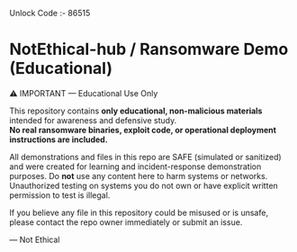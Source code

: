 Unlock Code :- 86515


# NotEthical-hub / Ransomware Demo (Educational)

⚠️ IMPORTANT — Educational Use Only

This repository contains **only educational, non-malicious materials** intended for awareness and defensive study.  
**No real ransomware binaries, exploit code, or operational deployment instructions are included.**

All demonstrations and files in this repo are SAFE (simulated or sanitized) and were created for learning and incident-response demonstration purposes. Do **not** use any content here to harm systems or networks. Unauthorized testing on systems you do not own or have explicit written permission to test is illegal.

If you believe any file in this repository could be misused or is unsafe, please contact the repo owner immediately or submit an issue.

— Not Ethical
